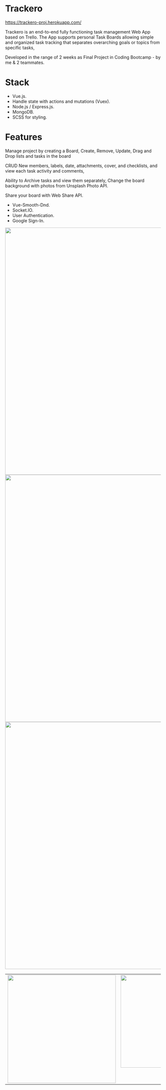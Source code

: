 # Trackero

https://trackero-proj.herokuapp.com/

Trackero is an end-to-end fully functioning task management Web App based on Trello. The App supports personal Task Boards allowing simple and organized task tracking that separates overarching goals or topics from specific tasks,

Developed in the range of 2 weeks as Final Project in Coding Bootcamp - by me &amp; 2 teammates.

# Stack

- Vue.js.
- Handle state with actions and mutations (Vuex).
- Node.js / Express.js.
- MongoDB.
- SCSS for styling.

# Features
Manage project by creating a Board, Create, Remove, Update, Drag and Drop lists and tasks in the board

CRUD New members, labels, date, attachments, cover, and checklists, and view each task activity and comments,

Ability to Archive tasks and view them separately, Change the board background with photos from Unsplash Photo API.

Share your board with Web Share API.

- Vue-Smooth-Dnd.
- Socket.IO.
- User Authentication.
- Google Sign-In.


<img src="https://i.gyazo.com/d8f3d04877a09c59bd62d7e4879252da.png" width="800">
<img src="https://i.gyazo.com/aecb0a73c778b1026aaa4fd736073456.jpg" width="800">
<img src="https://i.gyazo.com/e7039b8919dd0f9e20d07d4c427ecefe.png" width="800">

<table>
  <tr>
    <td valign="top"><img src="https://i.gyazo.com/5c0d4f079966b3ae0ddfab4380fc98f4.png" width="350"></td>
    <td valign="top"><img src="https://i.gyazo.com/1de409f8793744e5ca9cb76ba8e48c28.png" width="300"></td>
  </tr>
 </table>
